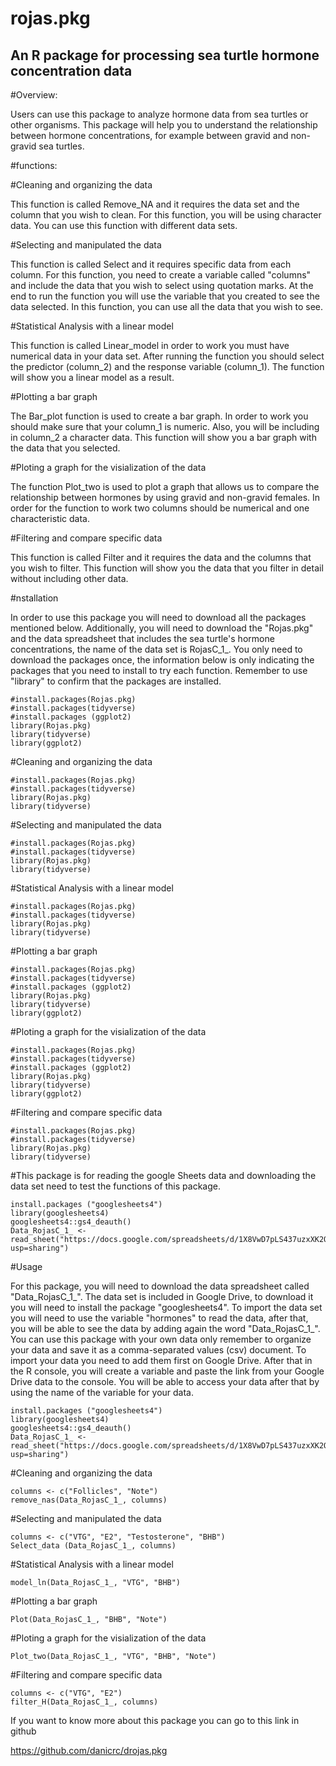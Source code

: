 # rojas.pkg

## An R package for processing sea turtle hormone concentration data 

#Overview: 

Users can use this package to analyze hormone data from sea turtles or other organisms. This package will help you to understand the relationship between hormone concentrations, for example between gravid and non-gravid sea turtles. 

#functions:

#Cleaning and organizing the data

This function is called Remove_NA and it requires the data set and the column that you wish to clean. For this function, you will be using character data. You can use this function with different data sets.


#Selecting and manipulated the data 

This function is called Select and it requires specific data from each column. For this function,  you need to create a variable called "columns" and include the data that you wish to select using quotation marks. At the end to run the function you will use the variable that you created to see the data selected. In this function, you can use all the data that you wish to see. 


#Statistical Analysis with a linear model

This function is called Linear_model in order to work you must have numerical data in your data set. After running the function you should select the predictor (column_2) and the response variable (column_1). The function will show you a linear model as a result. 


#Plotting a bar graph

The Bar_plot function is used to create a bar graph. In order to work you should make sure that your column_1 is numeric. Also, you will be including in column_2 a character data. This function will show you a bar graph with the data that you selected.


#Ploting a graph for the visialization of the data

The function Plot_two is used to plot a graph that allows us to compare the relationship between hormones by using gravid and non-gravid females. In order for the function to work two columns should be numerical and one characteristic data. 


#Filtering and compare specific data

This function is called Filter and it requires the data and the columns that you wish to filter. This function will show you the data that you filter in detail without including other data. 


#nstallation 

In order to use this package you will need to download all the packages mentioned below. Additionally, you will need to download the "Rojas.pkg" and the data spreadsheet that includes the sea turtle's hormone concentrations, the name of the data set is RojasC_1_. You only need to download the packages once, the information below is only indicating the packages that you need to install to try each function. Remember to use "library" to confirm that the packages are installed. 

```{r} 
#install.packages(Rojas.pkg)
#install.packages(tidyverse)
#install.packages (ggplot2)
library(Rojas.pkg)
library(tidyverse)
library(ggplot2)
```

#Cleaning and organizing the data

```{r}
#install.packages(Rojas.pkg)
#install.packages(tidyverse)
library(Rojas.pkg)
library(tidyverse)
```

#Selecting and manipulated the data

```{r}
#install.packages(Rojas.pkg)
#install.packages(tidyverse)
library(Rojas.pkg)
library(tidyverse)
```

#Statistical Analysis with a linear model

```{r}
#install.packages(Rojas.pkg)
#install.packages(tidyverse)
library(Rojas.pkg)
library(tidyverse)
```

#Plotting a bar graph

```{r} 
#install.packages(Rojas.pkg)
#install.packages(tidyverse)
#install.packages (ggplot2)
library(Rojas.pkg)
library(tidyverse)
library(ggplot2)
```

#Ploting a graph for the visialization of the data

```{r}
#install.packages(Rojas.pkg)
#install.packages(tidyverse)
#install.packages (ggplot2)
library(Rojas.pkg)
library(tidyverse)
library(ggplot2)
```

#Filtering and compare specific data

```{r}
#install.packages(Rojas.pkg)
#install.packages(tidyverse)
library(Rojas.pkg)
library(tidyverse)
```

#This package is for reading the google Sheets data and downloading the data set need to test the functions of this package. 

```{r}
install.packages ("googlesheets4")
library(googlesheets4)
googlesheets4::gs4_deauth()
Data_RojasC_1_ <- read_sheet("https://docs.google.com/spreadsheets/d/1X8VwD7pLS437uzxXK2OaZDiklGRgoYlYfCu3BsmlO5s/edit?usp=sharing")
```


#Usage 

For this package, you will need to download the data spreadsheet called "Data_RojasC_1_". The data set is included in Google Drive, to download it you will need to install the package "googlesheets4". To import the data set you will need to use the variable "hormones" to read the data, after that, you will be able to see the data by adding again the word "Data_RojasC_1_".  You can use this package with your own data only remember to organize your data and save it as a comma-separated values (csv) document. To import your data you need to add them first on Google Drive. After that in the R console, you will create a variable and paste the link from your Google Drive data to the console. You will be able to access your data after that by using the name of the variable for your data.

```{r}
install.packages ("googlesheets4")
library(googlesheets4)
googlesheets4::gs4_deauth()
Data_RojasC_1_ <- read_sheet("https://docs.google.com/spreadsheets/d/1X8VwD7pLS437uzxXK2OaZDiklGRgoYlYfCu3BsmlO5s/edit?usp=sharing")
```


#Cleaning and organizing the data

```{r}
columns <- c("Follicles", "Note")
remove_nas(Data_RojasC_1_, columns)
```

#Selecting and manipulated the data 

```{r}
columns <- c("VTG", "E2", "Testosterone", "BHB")
Select_data (Data_RojasC_1_, columns)
```

#Statistical Analysis with a linear model

```{r}
model_ln(Data_RojasC_1_, "VTG", "BHB")
```

#Plotting a bar graph

```{r}
Plot(Data_RojasC_1_, "BHB", "Note")
```

#Ploting a graph for the visialization of the data

```{r}
Plot_two(Data_RojasC_1_, "VTG", "BHB", "Note")
```

#Filtering and compare specific data

```{r}
columns <- c("VTG", "E2")
filter_H(Data_RojasC_1_, columns)
```

If you want to know more about this package you can go to this link in github

https://github.com/danicrc/drojas.pkg
